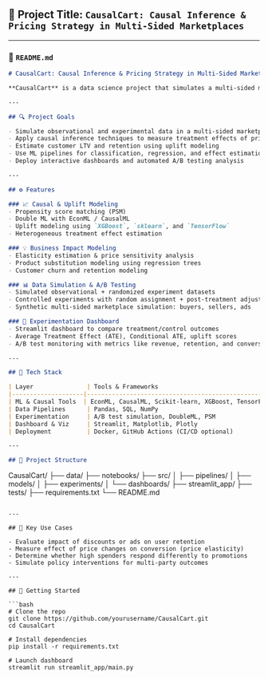 ## 📌 **Project Title:** `CausalCart: Causal Inference & Pricing Strategy in Multi-Sided Marketplaces`

---

### 📄 `README.md`

```markdown
# CausalCart: Causal Inference & Pricing Strategy in Multi-Sided Marketplaces

**CausalCart** is a data science project that simulates a multi-sided marketplace and applies causal inference, uplift modeling, and pricing optimization to evaluate the impact of pricing, incentives, and ad placements on customer behavior and revenue. Built to reflect real-world experimentation frameworks like those used in companies such as Instacart, Uber, and Amazon.

---

## 🔍 Project Goals

- Simulate observational and experimental data in a multi-sided marketplace (customers, vendors, and advertisers)
- Apply causal inference techniques to measure treatment effects of pricing, discounting, and ad exposure
- Estimate customer LTV and retention using uplift modeling
- Use ML pipelines for classification, regression, and effect estimation
- Deploy interactive dashboards and automated A/B testing analysis

---

## ⚙️ Features

### 📈 Causal & Uplift Modeling
- Propensity score matching (PSM)
- Double ML with EconML / CausalML
- Uplift modeling using `XGBoost`, `sklearn`, and `TensorFlow`
- Heterogeneous treatment effect estimation

### 💡 Business Impact Modeling
- Elasticity estimation & price sensitivity analysis
- Product substitution modeling using regression trees
- Customer churn and retention modeling

### 📊 Data Simulation & A/B Testing
- Simulated observational + randomized experiment datasets
- Controlled experiments with random assignment + post-treatment adjustments
- Synthetic multi-sided marketplace simulation: buyers, sellers, ads

### 🧪 Experimentation Dashboard
- Streamlit dashboard to compare treatment/control outcomes
- Average Treatment Effect (ATE), Conditional ATE, uplift scores
- A/B test monitoring with metrics like revenue, retention, and conversion

---

## 🧰 Tech Stack

| Layer               | Tools & Frameworks                                 |
|--------------------|----------------------------------------------------|
| ML & Causal Tools  | EconML, CausalML, Scikit-learn, XGBoost, TensorFlow|
| Data Pipelines      | Pandas, SQL, NumPy                                 |
| Experimentation     | A/B test simulation, DoubleML, PSM                 |
| Dashboard & Viz     | Streamlit, Matplotlib, Plotly                      |
| Deployment          | Docker, GitHub Actions (CI/CD optional)           |

---

## 📁 Project Structure

```

CausalCart/
├── data/
├── notebooks/
├── src/
│   ├── pipelines/
│   ├── models/
│   ├── experiments/
│   └── dashboards/
├── streamlit\_app/
├── tests/
├── requirements.txt
└── README.md

````

---

## 🧪 Key Use Cases

- Evaluate impact of discounts or ads on user retention
- Measure effect of price changes on conversion (price elasticity)
- Determine whether high spenders respond differently to promotions
- Simulate policy interventions for multi-party outcomes

---

## 🚀 Getting Started

```bash
# Clone the repo
git clone https://github.com/yourusername/CausalCart.git
cd CausalCart

# Install dependencies
pip install -r requirements.txt

# Launch dashboard
streamlit run streamlit_app/main.py
````
